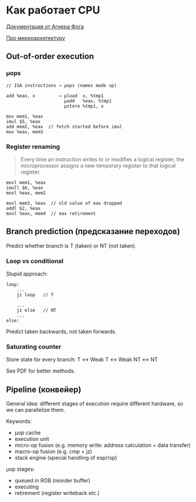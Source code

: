 # Как работает CPU

[Документация от Агнера Фога](https://agner.org/optimize/#manuals)

[Про микроархитектуру](https://agner.org/optimize/microarchitecture.pdf)

## Out-of-order execution
### µops

```x86asm
// ISA instructions → µops (names made up)

add %eax, x         → µload  x, %tmp1
                      µadd   %eax, %tmp1
                      µstore %tmp1, x
```

```x86asm
mov mem1, %eax
imul $5, %eax
add mem2, %eax  // fetch started before imul
mov %eax, mem3
```

### Register renaming

> Every time an
instruction writes to or modifies a logical register, the microprocessor assigns a new
temporary register to that logical register.

```x86asm
movl mem1, %eax
imull $6, %eax
movl %eax, mem2

movl mem3, %eax  // old value of eax dropped
addl $2, %eax
movl %eax, mem4  // eax retirement
```

## Branch prediction (предсказание переходов)
Predict whether branch is T (taken) or NT (not taken).

### Loop vs conditional
Stupid approach:
```x86asm
loop:
    ...
    jz loop   // T

    ...
    jz else   // NT
    ...
else:
```
Predict taken backwards, not taken forwards.

### Saturating counter
Store state for every branch: T ↔ Weak T ↔ Weak NT ↔ NT

See PDF for better methods.

## Pipeline (конвейер)
General idea: different stages of execution require different hardware,
so we can parallelize them.

Keywords:
* µop cache
* execution unit
* micro-op fusion (e.g. memory write: address calculation + data transfer)
* macro-op fusion (e.g. cmp + jz)
* stack engine (special handling of esp/rsp)

µop stages:
* queued in ROB (reorder buffer)
* executing
* retirement (register writeback etc.)